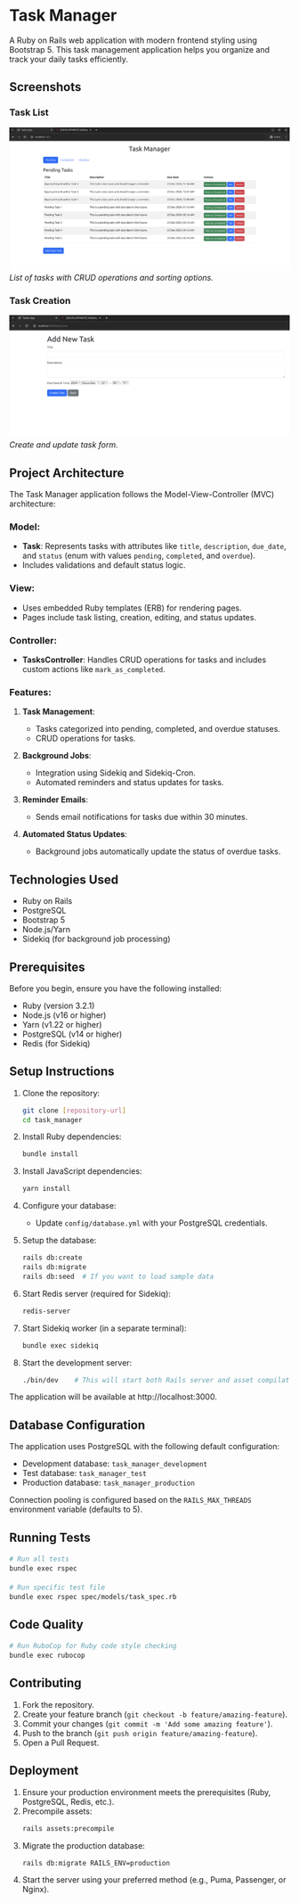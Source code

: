 # Task Manager

A Ruby on Rails web application with modern frontend styling using Bootstrap 5. This task management application helps you organize and track your daily tasks efficiently.

## Screenshots

### Task List
![Task List](docs/screenshots/tasks.png)
*List of tasks with CRUD operations and sorting options.*

### Task Creation
![New Task](docs/screenshots/new-task.png)
*Create and update task form.*

## Project Architecture

The Task Manager application follows the Model-View-Controller (MVC) architecture:

### Model:
- **Task**: Represents tasks with attributes like `title`, `description`, `due_date`, and `status` (enum with values `pending`, `completed`, and `overdue`).
- Includes validations and default status logic.

### View:
- Uses embedded Ruby templates (ERB) for rendering pages.
- Pages include task listing, creation, editing, and status updates.

### Controller:
- **TasksController**: Handles CRUD operations for tasks and includes custom actions like `mark_as_completed`.

### Features:
1. **Task Management**:
   - Tasks categorized into pending, completed, and overdue statuses.
   - CRUD operations for tasks.

2. **Background Jobs**:
   - Integration using Sidekiq and Sidekiq-Cron.
   - Automated reminders and status updates for tasks.

3. **Reminder Emails**:
   - Sends email notifications for tasks due within 30 minutes.

4. **Automated Status Updates**:
   - Background jobs automatically update the status of overdue tasks.

## Technologies Used

- Ruby on Rails
- PostgreSQL
- Bootstrap 5
- Node.js/Yarn
- Sidekiq (for background job processing)

## Prerequisites

Before you begin, ensure you have the following installed:
- Ruby (version 3.2.1)
- Node.js (v16 or higher)
- Yarn (v1.22 or higher)
- PostgreSQL (v14 or higher)
- Redis (for Sidekiq)

## Setup Instructions

1. Clone the repository:
   ```bash
   git clone [repository-url]
   cd task_manager
   ```

2. Install Ruby dependencies:
   ```bash
   bundle install
   ```

3. Install JavaScript dependencies:
   ```bash
   yarn install
   ```

4. Configure your database:
   - Update `config/database.yml` with your PostgreSQL credentials.

5. Setup the database:
   ```bash
   rails db:create
   rails db:migrate
   rails db:seed  # If you want to load sample data
   ```

6. Start Redis server (required for Sidekiq):
   ```bash
   redis-server
   ```

7. Start Sidekiq worker (in a separate terminal):
   ```bash
   bundle exec sidekiq
   ```

8. Start the development server:
   ```bash
   ./bin/dev    # This will start both Rails server and asset compilation
   ```

The application will be available at http://localhost:3000.

## Database Configuration

The application uses PostgreSQL with the following default configuration:
- Development database: `task_manager_development`
- Test database: `task_manager_test`
- Production database: `task_manager_production`

Connection pooling is configured based on the `RAILS_MAX_THREADS` environment variable (defaults to 5).

## Running Tests

```bash
# Run all tests
bundle exec rspec

# Run specific test file
bundle exec rspec spec/models/task_spec.rb
```

## Code Quality

```bash
# Run RuboCop for Ruby code style checking
bundle exec rubocop
```

## Contributing

1. Fork the repository.
2. Create your feature branch (`git checkout -b feature/amazing-feature`).
3. Commit your changes (`git commit -m 'Add some amazing feature'`).
4. Push to the branch (`git push origin feature/amazing-feature`).
5. Open a Pull Request.

## Deployment

1. Ensure your production environment meets the prerequisites (Ruby, PostgreSQL, Redis, etc.).
2. Precompile assets:
   ```bash
   rails assets:precompile
   ```
3. Migrate the production database:
   ```bash
   rails db:migrate RAILS_ENV=production
   ```
4. Start the server using your preferred method (e.g., Puma, Passenger, or Nginx).
